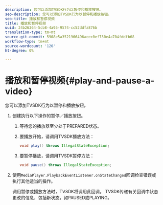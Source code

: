 ```yaml
---
description: 您可以添加TVSDK行为以暂停和播放按钮。
seo-description: 您可以添加TVSDK行为以暂停和播放按钮。
seo-title: 播放和暂停视频
title: 播放和暂停视频
uuid: 24b26364-5cb8-4a95-9574-cc52ddfa876b
translation-type: tm+mt
source-git-commit: 5908e5a3521966496aeec0ef730e4a704fddfb68
workflow-type: tm+mt
source-wordcount: '126'
ht-degree: 0%

---
```



# 播放和暂停视频{#play-and-pause-a-video}

您可以添加TVSDK行为以暂停和播放按钮。

1. 创建执行以下操作的暂停／播放按钮。
   1. 等待您的播放器至少处于PREPARED状态。
   1. 要播放开始，请调用TVSDK播放方法：

      ```java
      void play() throws IllegalStateException;
      ```

   1. 要暂停播放，请调用TVSDK暂停方法：

      ```java
      void pause() throws IllegalStateException;
      ```

1. 使用`MediaPlayer.PlaybackEventListener.onStateChanged`回调检查错误或执行其他适当的操作。

   调用暂停或播放方法时，TVSDK将调用此回调。 TVSDK传递有关回调中状态更改的信息，包括新状态，如PAUSED或PLAYING。

